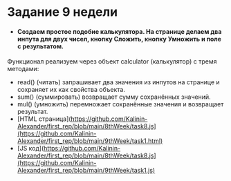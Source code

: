 # **Задание 9 недели**
+ #### Создаем простое подобие калькулятора. На странице делаем два инпута для двух чисел, кнопку Сложить, кнопку Умножить и поле с результатом.
Функционал реализуем через объект calculator (калькулятор) с тремя методами:
  + read() (читать) запрашивает два значения из инпутов на странице и сохраняет их как свойства объекта.
  + sum() (суммировать) возвращает сумму сохранённых значений.
  + mul() (умножить) перемножает сохранённые значения и возвращает результат.
  + [HTML страница](https://github.com/Kalinin-Alexander/first_rep/blob/main/8thWeek/task8.js](https://github.com/Kalinin-Alexander/first_rep/blob/main/9thWeek/task1.html)
  + [JS код](https://github.com/Kalinin-Alexander/first_rep/blob/main/8thWeek/task8.js](https://github.com/Kalinin-Alexander/first_rep/blob/main/9thWeek/task1.js)
